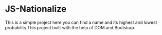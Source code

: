 # JS-Nationalize
This is a simple project here you can find a name and its highest and lowest probability.This project built with the help of DOM and Bootstrap.
